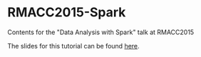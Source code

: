 # RMACC2015-Spark
Contents for the "Data Analysis with Spark" talk at RMACC2015

The slides for this tutorial can be found [here](https://docs.google.com/presentation/d/1B-BW1NkRmOI89kV1EY24f0r2kjHleHy9dicd1_Ys-Wg/edit?usp=sharing).
